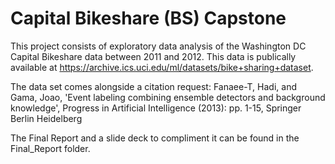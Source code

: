 # Capital Bikeshare (BS) Capstone
This project consists of exploratory data analysis of the Washington DC Capital Bikeshare data between 2011 and 2012. This data is publically available at https://archive.ics.uci.edu/ml/datasets/bike+sharing+dataset. 

The data set comes alongside a citation request: 
Fanaee-T, Hadi, and Gama, Joao, 'Event labeling combining ensemble detectors and background knowledge', Progress in Artificial Intelligence (2013): pp. 1-15, Springer Berlin Heidelberg

The Final Report and a slide deck to compliment it can be found in the Final_Report folder.
